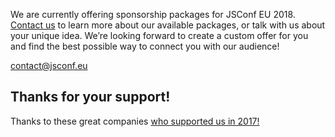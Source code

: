 We are currently offering sponsorship packages for JSConf EU 2018. [Contact us](mailto:contact@jsconf.eu) to learn more about our available packages, or talk with us about your unique idea. We’re looking forward to create a custom offer for you and find the best possible way to connect you with our audience!

[contact@jsconf.eu](mailto:contact@jsconf.eu)

## Thanks for your support!

Thanks to these great companies [who supported us in 2017!](https://2017.jsconf.eu/#sponsors)
